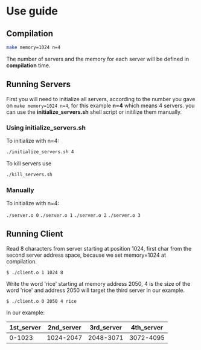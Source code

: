 # Use guide

## Compilation

```bash
make memory=1024 n=4
```
The number of servers and the memory for each server will be defined in **compilation** time.

## Running Servers

First you will need to initialize all servers, according to the number you gave on `make memory=1024 n=4`, for this example **n=4** which means 4 servers. you can use the **initialize_servers.sh** shell script or initilize them manually.

### Using initialize_servers.sh

To initialize with n=4:

```bash
./initialize_servers.sh 4
```

To kill servers use
```bash
./kill_servers.sh
```
### Manually

To initialize with n=4:

```./server.o 0```
```./server.o 1```
```./server.o 2```
```./server.o 3```

## Running Client

Read 8 characters from server starting at position 1024, first char from the second server address space, because we set memory=1024 at compilation.

```$ ./client.o 1 1024 8```

Write the word 'rice' starting at memory address 2050, 4 is the size of the word 'rice' and address 2050 will target the third server in our example.

```$ ./client.o 0 2050 4 rice```

In our example:

| 1st_server | 2nd_server   | 3rd_server   | 4th_server   |
|---------|-----------|-----------|-----------|
| 0-1023  | 1024-2047 | 2048-3071 | 3072-4095 |
